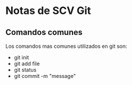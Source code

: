 # Notas de SCV Git

## Comandos comunes

Los comandos mas comunes utilizados en git son:

* git init
* git add file
* git status
* git commit -m "message"

